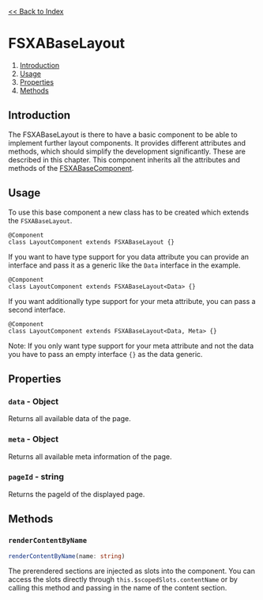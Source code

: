 [<< Back to Index](./index.md)

# FSXABaseLayout

1. [Introduction](#introduction)
2. [Usage](#usage)
3. [Properties](#properties)
4. [Methods](#methods)

## Introduction

The FSXABaseLayout is there to have a basic component to be able to implement further layout components.
It provides different attributes and methods, which should simplify the development significantly. These are described in this chapter.
This component inherits all the attributes and methods of the [FSXABaseComponent](FSXABaseComponent.md).

## Usage

To use this base component a new class has to be created which extends the `FSXABaseLayout`.

```tsx
@Component
class LayoutComponent extends FSXABaseLayout {}
```

If you want to have type support for you data attribute you can provide an interface and pass it as a generic like the `Data` interface in the example.

```tsx
@Component
class LayoutComponent extends FSXABaseLayout<Data> {}
```

If you want additionally type support for your meta attribute, you can pass a second interface.

```tsx
@Component
class LayoutComponent extends FSXABaseLayout<Data, Meta> {}
```

Note: If you only want type support for your meta attribute and not the data you have to pass an empty interface `{}` as the data generic.

## Properties

### `data` - Object

Returns all available data of the page.

### `meta` - Object

Returns all available meta information of the page.

### `pageId` - string

Returns the pageId of the displayed page.

## Methods

### `renderContentByName`

```typescript
renderContentByName(name: string)
```

The prerendered sections are injected as slots into the component. You can access the slots directly through `this.$scopedSlots.contentName` or by calling this method and passing in the name of the content section.
